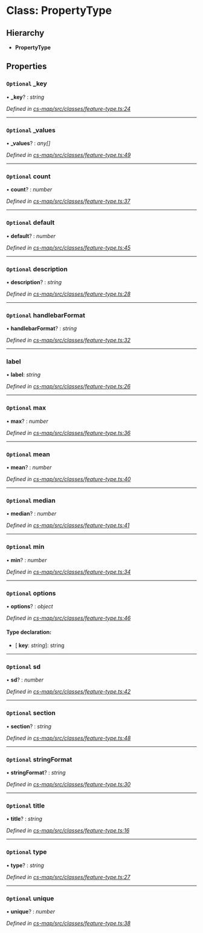 # Class: PropertyType

## Hierarchy

* **PropertyType**

## Properties

### `Optional` _key

• **_key**? : *string*

*Defined in [cs-map/src/classes/feature-type.ts:24](https://github.com/RichardHovenkamp/csnext/blob/6deb7f51/packages/cs-map/src/classes/feature-type.ts#L24)*

___

### `Optional` _values

• **_values**? : *any[]*

*Defined in [cs-map/src/classes/feature-type.ts:49](https://github.com/RichardHovenkamp/csnext/blob/6deb7f51/packages/cs-map/src/classes/feature-type.ts#L49)*

___

### `Optional` count

• **count**? : *number*

*Defined in [cs-map/src/classes/feature-type.ts:37](https://github.com/RichardHovenkamp/csnext/blob/6deb7f51/packages/cs-map/src/classes/feature-type.ts#L37)*

___

### `Optional` default

• **default**? : *number*

*Defined in [cs-map/src/classes/feature-type.ts:45](https://github.com/RichardHovenkamp/csnext/blob/6deb7f51/packages/cs-map/src/classes/feature-type.ts#L45)*

___

### `Optional` description

• **description**? : *string*

*Defined in [cs-map/src/classes/feature-type.ts:28](https://github.com/RichardHovenkamp/csnext/blob/6deb7f51/packages/cs-map/src/classes/feature-type.ts#L28)*

___

### `Optional` handlebarFormat

• **handlebarFormat**? : *string*

*Defined in [cs-map/src/classes/feature-type.ts:32](https://github.com/RichardHovenkamp/csnext/blob/6deb7f51/packages/cs-map/src/classes/feature-type.ts#L32)*

___

###  label

• **label**: *string*

*Defined in [cs-map/src/classes/feature-type.ts:26](https://github.com/RichardHovenkamp/csnext/blob/6deb7f51/packages/cs-map/src/classes/feature-type.ts#L26)*

___

### `Optional` max

• **max**? : *number*

*Defined in [cs-map/src/classes/feature-type.ts:36](https://github.com/RichardHovenkamp/csnext/blob/6deb7f51/packages/cs-map/src/classes/feature-type.ts#L36)*

___

### `Optional` mean

• **mean**? : *number*

*Defined in [cs-map/src/classes/feature-type.ts:40](https://github.com/RichardHovenkamp/csnext/blob/6deb7f51/packages/cs-map/src/classes/feature-type.ts#L40)*

___

### `Optional` median

• **median**? : *number*

*Defined in [cs-map/src/classes/feature-type.ts:41](https://github.com/RichardHovenkamp/csnext/blob/6deb7f51/packages/cs-map/src/classes/feature-type.ts#L41)*

___

### `Optional` min

• **min**? : *number*

*Defined in [cs-map/src/classes/feature-type.ts:34](https://github.com/RichardHovenkamp/csnext/blob/6deb7f51/packages/cs-map/src/classes/feature-type.ts#L34)*

___

### `Optional` options

• **options**? : *object*

*Defined in [cs-map/src/classes/feature-type.ts:46](https://github.com/RichardHovenkamp/csnext/blob/6deb7f51/packages/cs-map/src/classes/feature-type.ts#L46)*

#### Type declaration:

* \[ **key**: *string*\]: string

___

### `Optional` sd

• **sd**? : *number*

*Defined in [cs-map/src/classes/feature-type.ts:42](https://github.com/RichardHovenkamp/csnext/blob/6deb7f51/packages/cs-map/src/classes/feature-type.ts#L42)*

___

### `Optional` section

• **section**? : *string*

*Defined in [cs-map/src/classes/feature-type.ts:48](https://github.com/RichardHovenkamp/csnext/blob/6deb7f51/packages/cs-map/src/classes/feature-type.ts#L48)*

___

### `Optional` stringFormat

• **stringFormat**? : *string*

*Defined in [cs-map/src/classes/feature-type.ts:30](https://github.com/RichardHovenkamp/csnext/blob/6deb7f51/packages/cs-map/src/classes/feature-type.ts#L30)*

___

### `Optional` title

• **title**? : *string*

*Defined in [cs-map/src/classes/feature-type.ts:16](https://github.com/RichardHovenkamp/csnext/blob/6deb7f51/packages/cs-map/src/classes/feature-type.ts#L16)*

___

### `Optional` type

• **type**? : *string*

*Defined in [cs-map/src/classes/feature-type.ts:27](https://github.com/RichardHovenkamp/csnext/blob/6deb7f51/packages/cs-map/src/classes/feature-type.ts#L27)*

___

### `Optional` unique

• **unique**? : *number*

*Defined in [cs-map/src/classes/feature-type.ts:38](https://github.com/RichardHovenkamp/csnext/blob/6deb7f51/packages/cs-map/src/classes/feature-type.ts#L38)*
